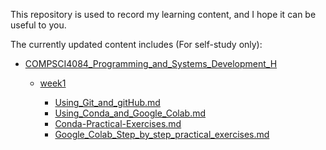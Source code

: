 This repository is used to record my learning content, and I hope it can be useful to you.

The currently updated content includes (For self-study only):

- [COMPSCI4084_Programming_and_Systems_Development_H](https://github.com/hollk/University-of-Glasgow-learning/tree/main/COMPSCI4084_Programming_and_Systems_Development_H)

  - [week1](https://github.com/hollk/University-of-Glasgow-learning/tree/main/COMPSCI4084_Programming_and_Systems_Development_H/week1)

    - [Using_Git_and_gitHub.md](https://github.com/hollk/University-of-Glasgow-learning/blob/main/COMPSCI4084_Programming_and_Systems_Development_H/week1/Using_Git_and_gitHub.md)
    - [Using_Conda_and_Google_Colab.md](https://github.com/hollk/University-of-Glasgow-learning/blob/main/COMPSCI4084_Programming_and_Systems_Development_H/week1/Using_Conda_and_Google_Colab.md)
    - [Conda-Practical-Exercises.md](https://github.com/hollk/University-of-Glasgow-learning/blob/main/COMPSCI4084_Programming_and_Systems_Development_H/week1/Conda-Practical-Exercises.md)
    -  [Google_Colab_Step_by_step_practical_exercises.md](https://github.com/hollk/University-of-Glasgow-learning/blob/main/COMPSCI4084_Programming_and_Systems_Development_H/week1/Google_Colab_Step_by_step_practical_exercises.md)
    
    
  
  